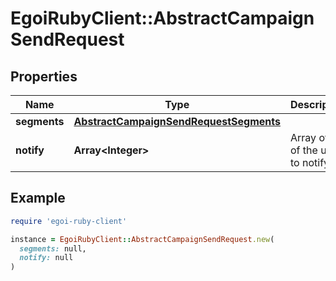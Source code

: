 # EgoiRubyClient::AbstractCampaignSendRequest

## Properties

| Name | Type | Description | Notes |
| ---- | ---- | ----------- | ----- |
| **segments** | [**AbstractCampaignSendRequestSegments**](AbstractCampaignSendRequestSegments.md) |  |  |
| **notify** | **Array&lt;Integer&gt;** | Array of IDs of the users to notify | [optional] |

## Example

```ruby
require 'egoi-ruby-client'

instance = EgoiRubyClient::AbstractCampaignSendRequest.new(
  segments: null,
  notify: null
)
```

